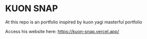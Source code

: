# KUON SNAP

At this repo is an portfolio inspired by kuon yagi masterful portfolio

Access his website here:
https://kuon-snap.vercel.app/
